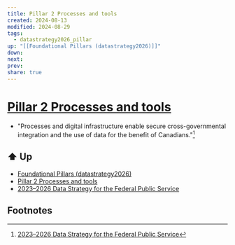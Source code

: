 ```yaml
---
title: Pillar 2 Processes and tools
created: 2024-08-13
modified: 2024-08-29
tags:
  - datastrategy2026_pillar
up: "[[Foundational Pillars (datastrategy2026)]]"
down: 
next: 
prev: 
share: true
---
```

# [Pillar 2 Processes and tools](Pillar%25202%2520Processes%2520and%2520tools.md#)

- "Processes and digital infrastructure enable secure cross-governmental integration and the use of data for the benefit of Canadians."[^1]
## ⬆️ Up
- [Foundational Pillars (datastrategy2026)](../Foundational%20Pillars%20(datastrategy2026).md)
- [Pillar 2 Processes and tools](Pillar%25202%2520Processes%2520and%2520tools.md.md#)
- [2023–2026 Data Strategy for the Federal Public Service](../2023%E2%80%932026%20Data%20Strategy%20for%20the%20Federal%20Public%20Service.md)

## Footnotes

[^1]: [2023–2026 Data Strategy for the Federal Public Service](../2023%E2%80%932026%20Data%20Strategy%20for%20the%20Federal%20Public%20Service.md)
